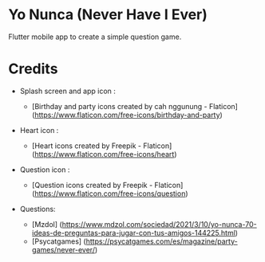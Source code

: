 # Yo Nunca (Never Have I Ever)

Flutter mobile app to create a simple question game.

# Credits
- Splash screen and app icon :
  - [Birthday and party icons created by cah nggunung - Flaticon] (https://www.flaticon.com/free-icons/birthday-and-party)

- Heart icon :
  - [Heart icons created by Freepik - Flaticon] (https://www.flaticon.com/free-icons/heart)

- Question icon :
  - [Question icons created by Freepik - Flaticon] (https://www.flaticon.com/free-icons/question)

- Questions:
  - [Mzdol] (https://www.mdzol.com/sociedad/2021/3/10/yo-nunca-70-ideas-de-preguntas-para-jugar-con-tus-amigos-144225.html)
  - [Psycatgames] (https://psycatgames.com/es/magazine/party-games/never-ever/)
